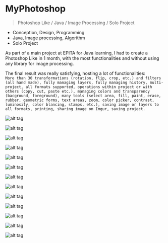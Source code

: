 # MyPhotoshop
> Photoshop Like / Java / Image Processing / Solo Project

* Conception, Design, Programming
* Java, Image processing, Algorithm
* Solo Project

As part of a main project at EPITA for Java learning, I had to create a Photoshop Like in 1 month, with the most functionalities and without using any library for image processing.

The final result was really satisfying, hosting a lot of functionalities:  
`More than 30 transformations (rotation, flip, crop, etc.) and filters (all hand made), fully managing layers, fully managing history, multi-project, all formats supported, operations within project or with others (copy, cut, paste etc.), managing colors and transparency (bacground, foreground), many tools (select area, fill, paint, erase, rubber, geometric forms, text areas, zoom, color picker, contrast, luminosity, color blancing, stamps, etc.), saving image or layers to all formats, printing, sharing image on Imgur, saving project.`

![alt tag](screenshots/1.png)

![alt tag](screenshots/2.png)

![alt tag](screenshots/3.png)

![alt tag](screenshots/4.png)

![alt tag](screenshots/5.png)

![alt tag](screenshots/6.png)

![alt tag](screenshots/7.png)

![alt tag](screenshots/8.png)

![alt tag](screenshots/9.png)

![alt tag](screenshots/10.png)

![alt tag](screenshots/11.png)

![alt tag](screenshots/12.png)

![alt tag](screenshots/13.png)
